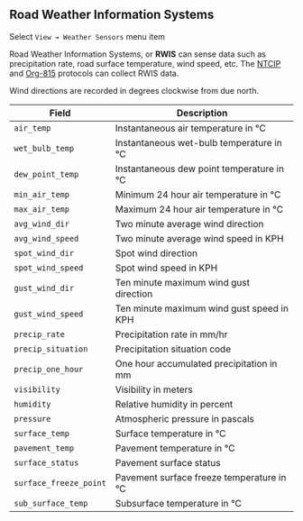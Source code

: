 ## Road Weather Information Systems

Select `View ➔ Weather Sensors` menu item

Road Weather Information Systems, or **RWIS** can sense data such as
precipitation rate, road surface temperature, wind speed, etc.  The [NTCIP]
and [Org-815] protocols can collect RWIS data.

Wind directions are recorded in degrees clockwise from due north.

Field                  | Description
-----------------------|------------------------------------
`air_temp`             | Instantaneous air temperature in ℃
`wet_bulb_temp`        | Instantaneous wet-bulb temperature in ℃
`dew_point_temp`       | Instantaneous dew point temperature in ℃
`min_air_temp`         | Minimum 24 hour air temperature in ℃
`max_air_temp`         | Maximum 24 hour air temperature in ℃
`avg_wind_dir`         | Two minute average wind direction
`avg_wind_speed`       | Two minute average wind speed in KPH
`spot_wind_dir`        | Spot wind direction
`spot_wind_speed`      | Spot wind speed in KPH
`gust_wind_dir`        | Ten minute maximum wind gust direction
`gust_wind_speed`      | Ten minute maximum wind gust speed in KPH
`precip_rate`          | Precipitation rate in mm/hr
`precip_situation`     | Precipitation situation code
`precip_one_hour`      | One hour accumulated precipitation in mm
`visibility`           | Visibility in meters
`humidity`             | Relative humidity in percent
`pressure`             | Atmospheric pressure in pascals
`surface_temp`         | Surface temperature in ℃
`pavement_temp`        | Pavement temperature in ℃
`surface_status`       | Pavement surface status
`surface_freeze_point` | Pavement surface freeze temperature in ℃
`sub_surface_temp`     | Subsurface temperature in ℃


[NTCIP]: admin_guide.html#ntcip
[ORG-815]: admin_guide.html#org815
